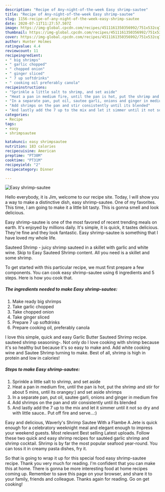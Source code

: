 ```yaml
---
description: "Recipe of Any-night-of-the-week Easy shrimp-sautee"
title: "Recipe of Any-night-of-the-week Easy shrimp-sautee"
slug: 1156-recipe-of-any-night-of-the-week-easy-shrimp-sautee
date: 2020-07-11T11:27:57.507Z
image: https://img-global.cpcdn.com/recipes/4511161350356992/751x532cq70/easy-shrimp-sautee-recipe-main-photo.jpg
thumbnail: https://img-global.cpcdn.com/recipes/4511161350356992/751x532cq70/easy-shrimp-sautee-recipe-main-photo.jpg
cover: https://img-global.cpcdn.com/recipes/4511161350356992/751x532cq70/easy-shrimp-sautee-recipe-main-photo.jpg
author: Hunter Holmes
ratingvalue: 4.4
reviewcount: 11
recipeingredient:
- " big shrimps"
- " garlic chopped"
- " chopped onion"
- " ginger sliced"
- " 7 up softdrinks"
- " cooking oil preferably canola"
recipeinstructions:
- "Sprinkle a little salt to shrimp, and set aside"
- "Heat a pan in medium fire, until the pan is hot, put the shrimp and stir for about 5 mins, until its orangey:) and set aside shrimps"
- "In a separate pan, put oil, sautee garli, onions and ginger in medium fire"
- "Add shrimps on the pan and stir consistently until its blended"
- "And lastly add the 7 up to the mix and let it simmer until it not so dry and with  little sauce.. Put off fire and serve...:)"
categories:
- Recipe
tags:
- easy
- shrimpsautee

katakunci: easy shrimpsautee 
nutrition: 183 calories
recipecuisine: American
preptime: "PT30M"
cooktime: "PT31M"
recipeyield: "2"
recipecategory: Dinner

---
```



![Easy shrimp-sautee](https://img-global.cpcdn.com/recipes/4511161350356992/751x532cq70/easy-shrimp-sautee-recipe-main-photo.jpg)

Hello everybody, it is Jim, welcome to our recipe site. Today, I will show you a way to make a distinctive dish, easy shrimp-sautee. One of my favorites. This time, I am going to make it a little bit tasty. This is gonna smell and look delicious.

Easy shrimp-sautee is one of the most favored of recent trending meals on earth. It's enjoyed by millions daily. It's simple, it is quick, it tastes delicious. They're fine and they look fantastic. Easy shrimp-sautee is something that I have loved my whole life.

Sauteed Shrimp - juicy shrimp sauteed in a skillet with garlic and white wine. Skip to Easy Sauteed Shrimp content. All you need is a skillet and some shrimp.


To get started with this particular recipe, we must first prepare a few components. You can cook easy shrimp-sautee using 6 ingredients and 5 steps. Here is how you cook that.

<!--inarticleads1-->

##### The ingredients needed to make Easy shrimp-sautee:

1. Make ready  big shrimps
1. Take  garlic chopped
1. Take  chopped onion
1. Take  ginger sliced
1. Prepare  7 up softdrinks
1. Prepare  cooking oil, preferably canola


I love this simple, quick and easy Garlic Butter Sauteed Shrimp recipe. sauteed shrimp seasoning-. Not only do I love cooking with shrimp because it&#39;s so healthy but because it&#39;s so easy to make and. Add white cooking wine and Sautee Shrimp turning to make. Best of all, shrimp is high in protein and low in calories! 

<!--inarticleads2-->

##### Steps to make Easy shrimp-sautee:

1. Sprinkle a little salt to shrimp, and set aside
1. Heat a pan in medium fire, until the pan is hot, put the shrimp and stir for about 5 mins, until its orangey:) and set aside shrimps
1. In a separate pan, put oil, sautee garli, onions and ginger in medium fire
1. Add shrimps on the pan and stir consistently until its blended
1. And lastly add the 7 up to the mix and let it simmer until it not so dry and with  little sauce.. Put off fire and serve...:)


Easy and delicious, Waverly&#39;s Shrimp Sautee With a Flambe A Jete is quick enough for a celebratory weeknight meal and elegant enough to impress your weekend guests. Most relevant Best selling Latest uploads. Follow these two quick and easy shrimp recipes for sautéed garlic shrimp and shrimp cocktail. Shrimp is by far the most popular seafood year-round. You can toss it in creamy pasta dishes, fry it. 

So that is going to wrap it up for this special food easy shrimp-sautee recipe. Thank you very much for reading. I'm confident that you can make this at home. There is gonna be more interesting food at home recipes coming up. Remember to save this page on your browser, and share it to your family, friends and colleague. Thanks again for reading. Go on get cooking!
